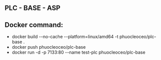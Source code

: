## PLC - BASE - ASP

## Docker command:
- docker build --no-cache --platform=linux/amd64 -t phuocleoceo/plc-base .
- docker push phuocleoceo/plc-base
- docker run -d -p 7133:80 --name test-plc phuocleoceo/plc-base